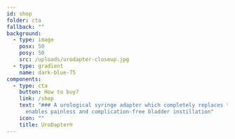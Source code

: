 ```yaml
---
id: shop
folder: cta
fallback: ""
background:
  - type: image
    posx: 50
    posy: 50
    src: /uploads/urodapter-closeup.jpg
  - type: gradient
    name: dark-blue-75
components:
  - type: cta
    button: How to buy?
    link: /shop
    text: "### A urological syringe adapter which completely replaces the catheter: it
      enables painless and complication-free bladder instillation"
    icon: ""
    title: UroDapter®
---
```

